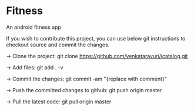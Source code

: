 Fitness
=======

An android fitness app


If you wish to contribute this project, you can use below git instructions to checkout source and commit the changes.

-> Clone the project: git clone https://github.com/venkataravuri/icatalog.git

-> Add files: git add . -v

-> Commit the changes: git commit -am "{replace with comment}"

-> Push the committed changes to github: git push origin master

-> Pull the latest code: git pull origin master
